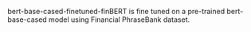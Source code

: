bert-base-cased-finetuned-finBERT is fine tuned on a pre-trained bert-base-cased model using Financial PhraseBank dataset.
